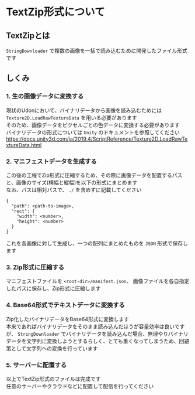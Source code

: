 # TextZip形式について
## TextZipとは
`StringDownloader` で複数の画像を一括で読み込むために開発したファイル形式です

## しくみ
### 1. 生の画像データに変換する
現状のUdonにおいて、バイナリデータから画像を読み込むためには `Texture2D.LoadRawTextureData` を用いる必要があります  
そのため、画像データをピクセルごとの色データに変換する必要があります  
バイナリデータの形式については `Unity` のドキュメントを参照してください  
https://docs.unity3d.com/ja/2019.4/ScriptReference/Texture2D.LoadRawTextureData.html

### 2. マニフェストデータを生成する
この後の工程でZip形式に圧縮するため、その際に画像データを配置するパスと、画像のサイズ(横幅と縦幅)を以下の形式にまとめます  
なお、パスは相対パスで、 `./` を含めずに記載してください

```
{
  "path": <path-to-image>,
  "rect": {
    "width": <number>,
    "height": <number>
  }
}
```

これを各画像に対して生成し、一つの配列にまとめたものを `JSON` 形式で保存します

### 3. Zip形式に圧縮する
マニフェストファイルを `<root-dir>/manifest.json`、 画像ファイルを各自指定したパスに保存し、Zip形式に圧縮します

### 4. Base64形式でテキストデータに変換する
Zip化したバイナリデータをBase64形式に変換します  
本来であればバイナリデータをそのまま読み込んだほうが容量効率は良いですが、 `StringDownloader` でバイナリデータを読み込んだ場合、無理やりバイナリデータを文字列に変換しようとするらしく、とても重くなってしまうため、回避策として文字列への変換を行っています

### 5. サーバーに配置する
以上でTextZip形式のファイルは完成です  
任意のサーバーやクラウドなどに配置して配信を行ってください
